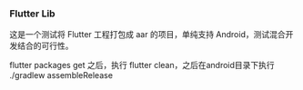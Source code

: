 ### Flutter Lib

这是一个测试将 Flutter 工程打包成 aar 的项目，单纯支持 Android，测试混合开发结合的可行性。


flutter packages get 之后，执行 flutter clean，之后在android目录下执行 ./gradlew assembleRelease
